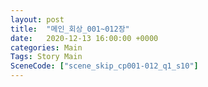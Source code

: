 ```yaml
---
layout: post
title:  "메인_회상_001~012장"
date:   2020-12-13 16:00:00 +0000
categories: Main
Tags: Story Main
SceneCode: ["scene_skip_cp001-012_q1_s10"]
---
```


